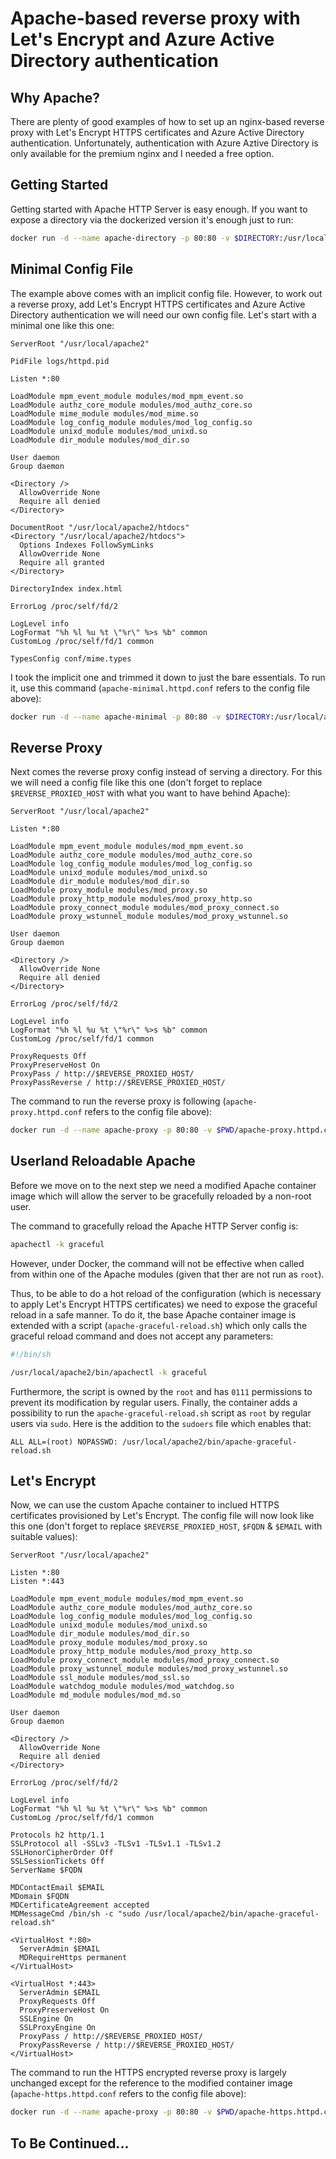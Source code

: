 # Apache-based reverse proxy with Let's Encrypt and Azure Active Directory authentication

## Why Apache?

There are plenty of good examples of how to set up an nginx-based reverse proxy with Let's Encrypt
HTTPS certificates and Azure Active Directory authentication. Unfortunately, authentication
with Azure Aztive Directory is only available for the premium nginx and I needed a free option.


## Getting Started

Getting started with Apache HTTP Server is easy enough. If you want to expose a directory via
the dockerized version it's enough just to run:

```bash
docker run -d --name apache-directory -p 80:80 -v $DIRECTORY:/usr/local/apache2/htdocs/ httpd:2.4
```


## Minimal Config File

The example above comes with an implicit config file. However, to work out a reverse proxy,
add Let's Encrypt HTTPS certificates and Azure Active Directory authentication we will need
our own config file. Let's start with a minimal one like this one:

```
ServerRoot "/usr/local/apache2"

PidFile logs/httpd.pid

Listen *:80

LoadModule mpm_event_module modules/mod_mpm_event.so
LoadModule authz_core_module modules/mod_authz_core.so
LoadModule mime_module modules/mod_mime.so
LoadModule log_config_module modules/mod_log_config.so
LoadModule unixd_module modules/mod_unixd.so
LoadModule dir_module modules/mod_dir.so

User daemon
Group daemon

<Directory />
  AllowOverride None
  Require all denied
</Directory>

DocumentRoot "/usr/local/apache2/htdocs"
<Directory "/usr/local/apache2/htdocs">
  Options Indexes FollowSymLinks
  AllowOverride None
  Require all granted
</Directory>

DirectoryIndex index.html

ErrorLog /proc/self/fd/2

LogLevel info
LogFormat "%h %l %u %t \"%r\" %>s %b" common
CustomLog /proc/self/fd/1 common

TypesConfig conf/mime.types
```

I took the implicit one and trimmed it down to just the bare essentials. To run it, use this
command (`apache-minimal.httpd.conf` refers to the config file above):

```bash
docker run -d --name apache-minimal -p 80:80 -v $DIRECTORY:/usr/local/apache2/htdocs/ -v $PWD/apache-minimal.httpd.conf:/usr/local/apache2/conf/httpd.conf:ro httpd:2.4
```


## Reverse Proxy

Next comes the reverse proxy config instead of serving a directory. For this we will need a config
file like this one (don't forget to replace `$REVERSE_PROXIED_HOST` with what you want to have
behind Apache):

```
ServerRoot "/usr/local/apache2"

Listen *:80

LoadModule mpm_event_module modules/mod_mpm_event.so
LoadModule authz_core_module modules/mod_authz_core.so
LoadModule log_config_module modules/mod_log_config.so
LoadModule unixd_module modules/mod_unixd.so
LoadModule dir_module modules/mod_dir.so
LoadModule proxy_module modules/mod_proxy.so
LoadModule proxy_http_module modules/mod_proxy_http.so
LoadModule proxy_connect_module modules/mod_proxy_connect.so
LoadModule proxy_wstunnel_module modules/mod_proxy_wstunnel.so

User daemon
Group daemon

<Directory />
  AllowOverride None
  Require all denied
</Directory>

ErrorLog /proc/self/fd/2

LogLevel info
LogFormat "%h %l %u %t \"%r\" %>s %b" common
CustomLog /proc/self/fd/1 common

ProxyRequests Off
ProxyPreserveHost On
ProxyPass / http://$REVERSE_PROXIED_HOST/
ProxyPassReverse / http://$REVERSE_PROXIED_HOST/
```

The command to run the reverse proxy is following (`apache-proxy.httpd.conf` refers to the config file above):

```bash
docker run -d --name apache-proxy -p 80:80 -v $PWD/apache-proxy.httpd.conf:/usr/local/apache2/conf/httpd.conf:ro httpd:2.4-alpine
```


## Userland Reloadable Apache

Before we move on to the next step we need a modified Apache container image which will allow
the server to be gracefully reloaded by a non-root user.

The command to gracefully reload the Apache HTTP Server config is:

```bash
apachectl -k graceful
```

However, under Docker, the command will not be effective when called from within one of the Apache
modules (given that ther are not run as `root`).

Thus, to be able to do a hot reload of the configuration (which is necessary to apply Let's
Encrypt HTTPS certificates) we need to expose the graceful reload in a safe manner. To do it,
the base Apache container image is extended with a script (`apache-graceful-reload.sh`) which
only calls the graceful reload command and does not accept any parameters:

```bash
#!/bin/sh

/usr/local/apache2/bin/apachectl -k graceful
```

Furthermore, the script is owned by the `root` and has `0111` permissions to prevent its modification by regular users. Finally, the container adds a possibility to run
the `apache-graceful-reload.sh` script as `root` by regular users via `sudo`. Here is
the addition to the `sudoers` file which enables that:

```
ALL ALL=(root) NOPASSWD: /usr/local/apache2/bin/apache-graceful-reload.sh
```


## Let's Encrypt

Now, we can use the custom Apache container to inclued HTTPS certificates provisioned
by Let's Encrypt. The config file will now look like this one (don't forget to replace
`$REVERSE_PROXIED_HOST`, `$FQDN` & `$EMAIL` with suitable values):

```
ServerRoot "/usr/local/apache2"

Listen *:80
Listen *:443

LoadModule mpm_event_module modules/mod_mpm_event.so
LoadModule authz_core_module modules/mod_authz_core.so
LoadModule log_config_module modules/mod_log_config.so
LoadModule unixd_module modules/mod_unixd.so
LoadModule dir_module modules/mod_dir.so
LoadModule proxy_module modules/mod_proxy.so
LoadModule proxy_http_module modules/mod_proxy_http.so
LoadModule proxy_connect_module modules/mod_proxy_connect.so
LoadModule proxy_wstunnel_module modules/mod_proxy_wstunnel.so
LoadModule ssl_module modules/mod_ssl.so
LoadModule watchdog_module modules/mod_watchdog.so
LoadModule md_module modules/mod_md.so

User daemon
Group daemon

<Directory />
  AllowOverride None
  Require all denied
</Directory>

ErrorLog /proc/self/fd/2

LogLevel info
LogFormat "%h %l %u %t \"%r\" %>s %b" common
CustomLog /proc/self/fd/1 common

Protocols h2 http/1.1
SSLProtocol all -SSLv3 -TLSv1 -TLSv1.1 -TLSv1.2
SSLHonorCipherOrder Off
SSLSessionTickets Off
ServerName $FQDN

MDContactEmail $EMAIL
MDomain $FQDN
MDCertificateAgreement accepted
MDMessageCmd /bin/sh -c "sudo /usr/local/apache2/bin/apache-graceful-reload.sh"

<VirtualHost *:80>
  ServerAdmin $EMAIL
  MDRequireHttps permanent
</VirtualHost>

<VirtualHost *:443>
  ServerAdmin $EMAIL
  ProxyRequests Off
  ProxyPreserveHost On
  SSLEngine On
  SSLProxyEngine On
  ProxyPass / http://$REVERSE_PROXIED_HOST/
  ProxyPassReverse / http://$REVERSE_PROXIED_HOST/
</VirtualHost>
```

The command to run the HTTPS encrypted reverse proxy is largely unchanged except
for the reference to the modified container image (`apache-https.httpd.conf` refers to
the config file above):

```bash
docker run -d --name apache-proxy -p 80:80 -v $PWD/apache-https.httpd.conf:/usr/local/apache2/conf/httpd.conf:ro altermarkive/httpd-reloadable:2.4.48-alpine
```


## To Be Continued...
